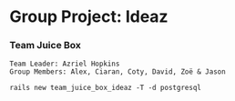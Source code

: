 # Group Project: Ideaz

### Team Juice Box

```shell
Team Leader: Azriel Hopkins
Group Members: Alex, Ciaran, Coty, David, Zoë & Jason
```

```shell
rails new team_juice_box_ideaz -T -d postgresql
```